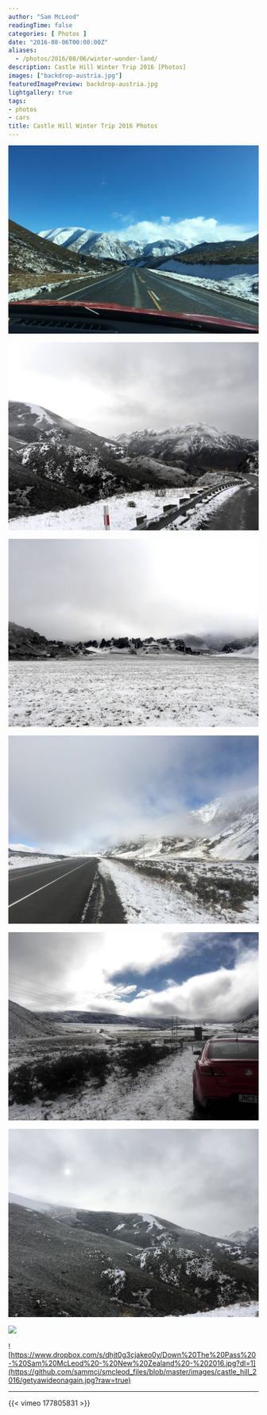 ```yaml
---
author: "Sam McLeod"
readingTime: false
categories: [ Photos ]
date: "2016-08-06T00:00:00Z"
aliases:
  - /photos/2016/08/06/winter-wonder-land/
description: Castle Hill Winter Trip 2016 [Photos]
images: ["backdrop-austria.jpg"]
featuredImagePreview: backdrop-austria.jpg
lightgallery: true
tags:
- photos
- cars
title: Castle Hill Winter Trip 2016 Photos
---
```


![](https://github.com/sammcj/smcleod_files/blob/master/images/castle_hill_2016/blue.jpg?raw=true)

![](https://github.com/sammcj/smcleod_files/blob/master/images/castle_hill_2016/overandout.jpg?raw=true)

![](https://github.com/sammcj/smcleod_files/blob/master/images/castle_hill_2016/thisimagerocks.jpg?raw=true)

![](https://github.com/sammcj/smcleod_files/blob/master/images/castle_hill_2016/foggy.jpg?raw=true)

![](https://github.com/sammcj/smcleod_files/blob/master/images/castle_hill_2016/skifield.jpg?raw=true)

![](https://github.com/sammcj/smcleod_files/blob/master/images/castle_hill_2016/depth.jpg?raw=true)

![](https://github.com/sammcj/smcleod_files/blob/master/images/castle_hill_2016/getyawideon.jpg?raw=true)

![https://www.dropbox.com/s/dhjt0g3cjakeo0y/Down%20The%20Pass%20-%20Sam%20McLeod%20-%20New%20Zealand%20-%202016.jpg?dl=1](https://github.com/sammcj/smcleod_files/blob/master/images/castle_hill_2016/getyawideonagain.jpg?raw=true)

---

{{< vimeo 177805831 >}}
